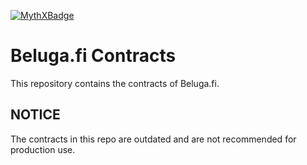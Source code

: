 [![MythXBadge](https://badgen.net/https/api.mythx.io/v1/projects/a2e7a9ed-8ef5-474a-99ae-619013aca68b/badge/data?cache=300&icon=https://raw.githubusercontent.com/ConsenSys/mythx-github-badge/main/logo_white.svg)](https://docs.mythx.io/dashboard/github-badges)
# Beluga.fi Contracts
This repository contains the contracts of Beluga.fi.

## NOTICE
The contracts in this repo are outdated and are not recommended for production use.
